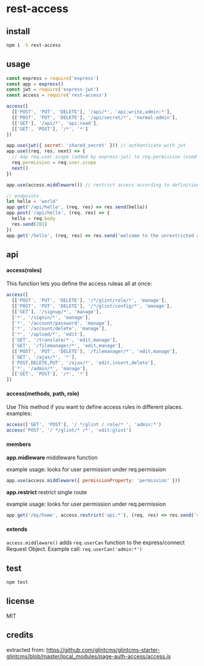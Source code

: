 # rest-access

## install

```sh
npm i -S rest-access
```

## usage

```js
const express = require('express')
const app = express()
const jwt = require('express-jwt')
const access = require('rest-access')

access([
  [['POST', 'PUT', 'DELETE'], '/api/*', 'api:write,admin:*'],
  [['POST', 'PUT', 'DELETE'], '/api/secret/*', 'normal-admin'],
  [['GET'], '/api/*', 'api:read'],
  [['GET', 'POST'], '/*', '*']
])

app.use(jwt({ secret: 'shared_secret' })) // authenticate with jwt
app.use((req, res, next) => {
  // map req.user.scope (added by express-jwt) to req.permission (used by rest-access)
  req.permission = req.user.scope
  next()
})

app.use(access.middleware()) // restrict access according to definition above

// endpoints
let hello = 'world'
app.get('/api/hello', (req, res) => res.send(hello))
app.post('/api/hello', (req, res) => {
  hello = req.body
  res.send(201)
})
app.get('/hello', (req, res) => res.send('welcome to the unrestricted area'))
```

## api

#### access(roles)

This function lets you define the access ruleas all at once:

```js
access([
  [['POST', 'PUT', 'DELETE'], '/*/glint/role/*', 'manage'],
  [['POST', 'PUT', 'DELETE'], '/*/glint/config/*', 'manage'],
  [['GET'], '/signup/*', 'manage'],
  ['*', '/signin/*', 'manage'],
  ['*', '/account/password', 'manage'],
  ['*', '/account/delete', 'manage'],
  ['*', '/upload/*', 'edit'],
  ['GET', '/translate/*', 'edit,manage'],
  ['GET', '/filemanager/*', 'edit,manage'],
  [['POST', 'PUT', 'DELETE'], '/filemanager/*', 'edit,manage'],
  ['GET', '/ajax/*', '*'],
  ['POST,DELETE,PUT', '/ajax/*', 'edit,insert,delete'],
  ['*', '/admin/*', 'manage'],
  [['GET', 'POST'], '/*', '*']
])
```

#### access(methods, path, role)


Use This method if you want to define access rules in different places. examples:

```js
access(['GET', 'POST'], '/ */glint / role/* ', 'admin:*')
access('POST', '/ */glint/* /*', 'edit:glint')
```

#### members


**app.midleware**
middleware function

example usage: looks for user permission under req.permission
```js
app.use(access.middleware({ permissionProperty: 'permission' }))
```

**app.restrict**
restrict single route

example usage: looks for user permission under req.permission
```js
app.get('/my/home', access.restrict('api:*'), (req, res) => res.send('restricted api access'))
```

#### extends

`access.middleware()` adds `req.userCan` function to the express/connect Request Object. 
Example call: `req.userCan('admin:*')`

## test

```sh
npm test
```

## license

MIT

## credits

extracted from: https://github.com/glintcms/glintcms-starter-glintcms/blob/master/local_modules/page-auth-access/access.js